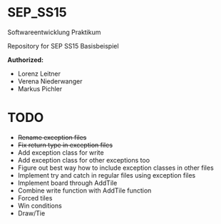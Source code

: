 # SEP_SS15
Softwareentwicklung Praktikum

Repository for SEP SS15 Basisbeispiel

**Authorized:**
* Lorenz Leitner
* Verena Niederwanger
* Markus Pichler

# TODO
* ~~Rename exception files~~
* ~~Fix return type in exception files~~
* Add exception class for write
* Add exception class for other exceptions too
* Figure out best way how to include exception classes in other files
* Implement try and catch in regular files using exception files
* Implement board through AddTile
* Combine write function with AddTile function
* Forced tiles
* Win conditions
* Draw/Tie
